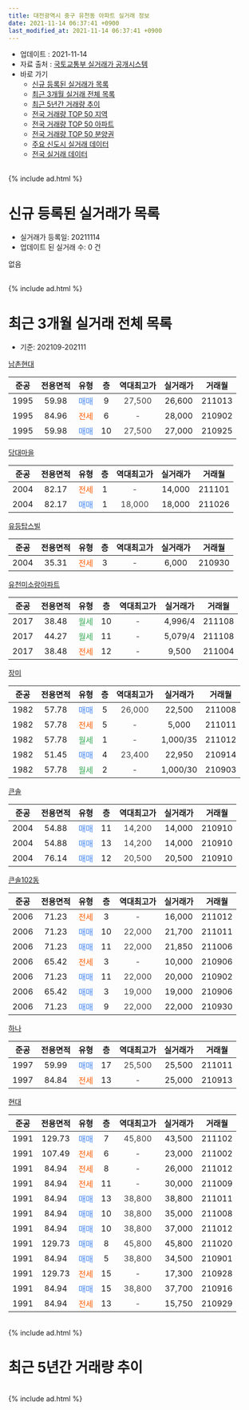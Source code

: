```yaml
---
title: 대전광역시 중구 유천동 아파트 실거래 정보
date: 2021-11-14 06:37:41 +0900
last_modified_at: 2021-11-14 06:37:41 +0900
---
```


* 업데이트 : 2021-11-14
* 자료 출처 : [국토교통부 실거래가 공개시스템](http://rt.molit.go.kr)
* 바로 가기
    * [신규 등록된 실거래가 목록](#신규-등록된-실거래가-목록)
    * [최근 3개월 실거래 전체 목록](#최근-3개월-실거래-전체-목록)
    * [최근 5년간 거래량 추이](#최근-5년간-거래량-추이)
    * [전국 거래량 TOP 50 지역](https://inasie.github.io/apt-trade-info/최근-3개월-전국에서-가장-거래가-많이-발생한-지역)
    * [전국 거래량 TOP 50 아파트](https://inasie.github.io/apt-trade-info/최근-3개월-전국에서-가장-거래가-많이-발생한-아파트)
    * [전국 거래량 TOP 50 분양권](https://inasie.github.io/apt-trade-info/최근-3개월-전국에서-가장-거래가-많이-발생한-분양권)
    * [주요 신도시 실거래 데이터](https://inasie.github.io/apt-trade-info/주요-신도시)
    * [전국 실거래 데이터](https://inasie.github.io/apt-trade-info/전국)
<br>
{% include ad.html %}
<br>

# 신규 등록된 실거래가 목록
* 실거래가 등록일: 20211114
* 업데이트 된 실거래 수: 0 건

없음

<br>
{% include ad.html %}
<br>

# 최근 3개월 실거래 전체 목록
* 기준: 202109-202111


[남촌현대](https://search.naver.com/search.naver?query=%EB%8C%80%EC%A0%84%EA%B4%91%EC%97%AD%EC%8B%9C+%EC%A4%91%EA%B5%AC+%EC%9C%A0%EC%B2%9C%EB%8F%99+%EB%82%A8%EC%B4%8C%ED%98%84%EB%8C%80)

|준공|전용면적|유형|층|역대최고가|실거래가|거래월|
|:---:|:---:|:---:|:---:|:---:|:---:|:---:|
|1995|59.98|<span style="color:#4285f3">매매</span>|9|<span style="color:#444444">27,500</span>|26,600|211013|
|1995|84.96|<span style="color:#ff5a00">전세</span>|6|<span style="color:#444444">-</span>|28,000|210902|
|1995|59.98|<span style="color:#4285f3">매매</span>|10|<span style="color:#444444">27,500</span>|27,000|210925|

[당대마을](https://search.naver.com/search.naver?query=%EB%8C%80%EC%A0%84%EA%B4%91%EC%97%AD%EC%8B%9C+%EC%A4%91%EA%B5%AC+%EC%9C%A0%EC%B2%9C%EB%8F%99+%EB%8B%B9%EB%8C%80%EB%A7%88%EC%9D%84)

|준공|전용면적|유형|층|역대최고가|실거래가|거래월|
|:---:|:---:|:---:|:---:|:---:|:---:|:---:|
|2004|82.17|<span style="color:#ff5a00">전세</span>|1|<span style="color:#444444">-</span>|14,000|211101|
|2004|82.17|<span style="color:#4285f3">매매</span>|1|<span style="color:#444444">18,000</span>|18,000|211026|

[유등탑스빌](https://search.naver.com/search.naver?query=%EB%8C%80%EC%A0%84%EA%B4%91%EC%97%AD%EC%8B%9C+%EC%A4%91%EA%B5%AC+%EC%9C%A0%EC%B2%9C%EB%8F%99+%EC%9C%A0%EB%93%B1%ED%83%91%EC%8A%A4%EB%B9%8C)

|준공|전용면적|유형|층|역대최고가|실거래가|거래월|
|:---:|:---:|:---:|:---:|:---:|:---:|:---:|
|2004|35.31|<span style="color:#ff5a00">전세</span>|3|<span style="color:#444444">-</span>|6,000|210930|

[유천미소랑아파트](https://search.naver.com/search.naver?query=%EB%8C%80%EC%A0%84%EA%B4%91%EC%97%AD%EC%8B%9C+%EC%A4%91%EA%B5%AC+%EC%9C%A0%EC%B2%9C%EB%8F%99+%EC%9C%A0%EC%B2%9C%EB%AF%B8%EC%86%8C%EB%9E%91%EC%95%84%ED%8C%8C%ED%8A%B8)

|준공|전용면적|유형|층|역대최고가|실거래가|거래월|
|:---:|:---:|:---:|:---:|:---:|:---:|:---:|
|2017|38.48|<span style="color:#34a853">월세</span>|10|<span style="color:#444444">-</span>|4,996/4|211108|
|2017|44.27|<span style="color:#34a853">월세</span>|11|<span style="color:#444444">-</span>|5,079/4|211108|
|2017|38.48|<span style="color:#ff5a00">전세</span>|12|<span style="color:#444444">-</span>|9,500|211004|

[장미](https://search.naver.com/search.naver?query=%EB%8C%80%EC%A0%84%EA%B4%91%EC%97%AD%EC%8B%9C+%EC%A4%91%EA%B5%AC+%EC%9C%A0%EC%B2%9C%EB%8F%99+%EC%9E%A5%EB%AF%B8)

|준공|전용면적|유형|층|역대최고가|실거래가|거래월|
|:---:|:---:|:---:|:---:|:---:|:---:|:---:|
|1982|57.78|<span style="color:#4285f3">매매</span>|5|<span style="color:#444444">26,000</span>|22,500|211008|
|1982|57.78|<span style="color:#ff5a00">전세</span>|5|<span style="color:#444444">-</span>|5,000|211011|
|1982|57.78|<span style="color:#34a853">월세</span>|1|<span style="color:#444444">-</span>|1,000/35|211012|
|1982|51.45|<span style="color:#4285f3">매매</span>|4|<span style="color:#444444">23,400</span>|22,950|210914|
|1982|57.78|<span style="color:#34a853">월세</span>|2|<span style="color:#444444">-</span>|1,000/30|210903|

[큰솔](https://search.naver.com/search.naver?query=%EB%8C%80%EC%A0%84%EA%B4%91%EC%97%AD%EC%8B%9C+%EC%A4%91%EA%B5%AC+%EC%9C%A0%EC%B2%9C%EB%8F%99+%ED%81%B0%EC%86%94)

|준공|전용면적|유형|층|역대최고가|실거래가|거래월|
|:---:|:---:|:---:|:---:|:---:|:---:|:---:|
|2004|54.88|<span style="color:#4285f3">매매</span>|11|<span style="color:#444444">14,200</span>|14,000|210910|
|2004|54.88|<span style="color:#4285f3">매매</span>|13|<span style="color:#444444">14,200</span>|14,000|210910|
|2004|76.14|<span style="color:#4285f3">매매</span>|12|<span style="color:#444444">20,500</span>|20,500|210910|

[큰솔102동](https://search.naver.com/search.naver?query=%EB%8C%80%EC%A0%84%EA%B4%91%EC%97%AD%EC%8B%9C+%EC%A4%91%EA%B5%AC+%EC%9C%A0%EC%B2%9C%EB%8F%99+%ED%81%B0%EC%86%94102%EB%8F%99)

|준공|전용면적|유형|층|역대최고가|실거래가|거래월|
|:---:|:---:|:---:|:---:|:---:|:---:|:---:|
|2006|71.23|<span style="color:#ff5a00">전세</span>|3|<span style="color:#444444">-</span>|16,000|211012|
|2006|71.23|<span style="color:#4285f3">매매</span>|10|<span style="color:#444444">22,000</span>|21,700|211011|
|2006|71.23|<span style="color:#4285f3">매매</span>|11|<span style="color:#444444">22,000</span>|21,850|211006|
|2006|65.42|<span style="color:#ff5a00">전세</span>|3|<span style="color:#444444">-</span>|10,000|210906|
|2006|71.23|<span style="color:#4285f3">매매</span>|11|<span style="color:#444444">22,000</span>|20,000|210902|
|2006|65.42|<span style="color:#4285f3">매매</span>|3|<span style="color:#444444">19,000</span>|19,000|210906|
|2006|71.23|<span style="color:#4285f3">매매</span>|9|<span style="color:#444444">22,000</span>|22,000|210930|

[하나](https://search.naver.com/search.naver?query=%EB%8C%80%EC%A0%84%EA%B4%91%EC%97%AD%EC%8B%9C+%EC%A4%91%EA%B5%AC+%EC%9C%A0%EC%B2%9C%EB%8F%99+%ED%95%98%EB%82%98)

|준공|전용면적|유형|층|역대최고가|실거래가|거래월|
|:---:|:---:|:---:|:---:|:---:|:---:|:---:|
|1997|59.99|<span style="color:#4285f3">매매</span>|17|<span style="color:#444444">25,500</span>|25,500|211011|
|1997|84.84|<span style="color:#ff5a00">전세</span>|13|<span style="color:#444444">-</span>|25,000|210913|

[현대](https://search.naver.com/search.naver?query=%EB%8C%80%EC%A0%84%EA%B4%91%EC%97%AD%EC%8B%9C+%EC%A4%91%EA%B5%AC+%EC%9C%A0%EC%B2%9C%EB%8F%99+%ED%98%84%EB%8C%80)

|준공|전용면적|유형|층|역대최고가|실거래가|거래월|
|:---:|:---:|:---:|:---:|:---:|:---:|:---:|
|1991|129.73|<span style="color:#4285f3">매매</span>|7|<span style="color:#444444">45,800</span>|43,500|211102|
|1991|107.49|<span style="color:#ff5a00">전세</span>|6|<span style="color:#444444">-</span>|23,000|211002|
|1991|84.94|<span style="color:#ff5a00">전세</span>|8|<span style="color:#444444">-</span>|26,000|211012|
|1991|84.94|<span style="color:#ff5a00">전세</span>|11|<span style="color:#444444">-</span>|30,000|211009|
|1991|84.94|<span style="color:#4285f3">매매</span>|13|<span style="color:#444444">38,800</span>|38,800|211011|
|1991|84.94|<span style="color:#4285f3">매매</span>|10|<span style="color:#444444">38,800</span>|35,000|211008|
|1991|84.94|<span style="color:#4285f3">매매</span>|10|<span style="color:#444444">38,800</span>|37,000|211012|
|1991|129.73|<span style="color:#4285f3">매매</span>|8|<span style="color:#444444">45,800</span>|45,800|211020|
|1991|84.94|<span style="color:#4285f3">매매</span>|5|<span style="color:#444444">38,800</span>|34,500|210901|
|1991|129.73|<span style="color:#ff5a00">전세</span>|15|<span style="color:#444444">-</span>|17,300|210928|
|1991|84.94|<span style="color:#4285f3">매매</span>|15|<span style="color:#444444">38,800</span>|37,700|210916|
|1991|84.94|<span style="color:#ff5a00">전세</span>|13|<span style="color:#444444">-</span>|15,750|210929|


<br>
{% include ad.html %}
<br>

# 최근 5년간 거래량 추이


<div style="width:100%;">
    <canvas id="deal_progress" height="200"></canvas>
</div>

<script>
new Chart(document.getElementById("deal_progress"), {
    type: 'line',
    data: {
        labels: ['201611','201612','201701','201702','201703','201704','201705','201706','201707','201708','201709','201710','201711','201712','201801','201802','201803','201804','201805','201806','201807','201808','201809','201810','201811','201812','201901','201902','201903','201904','201905','201906','201907','201908','201909','201910','201911','201912','202001','202002','202003','202004','202005','202006','202007','202008','202009','202010','202011','202012','202101','202102','202103','202104','202105','202106','202107','202108','202109','202110','202111'],
        datasets: [{
            label: '매매',
            pointRadius: 1,
            data: [19, 16, 21, 20, 25, 14, 17, 12, 17, 23, 60, 17, 17, 15, 21, 21, 18, 21, 22, 20, 12, 13, 15, 10, 20, 14, 17, 47, 28, 24, 40, 28, 17, 19, 20, 26, 43, 42, 50, 37, 28, 28, 36, 50, 13, 16, 7, 28, 28, 24, 32, 17, 26, 38, 41, 15, 14, 13, 10, 10, 1],
            borderColor: "rgba(255, 201, 14, 1)",
            backgroundColor: "rgba(255, 201, 14, 0.5)",
            fill: false,
            lineTension: 0
        },{
            label: '전월세',
            pointRadius: 1,
            data: [14, 12, 18, 13, 20, 16, 15, 37, 16, 8, 16, 6, 16, 10, 10, 12, 15, 14, 19, 10, 11, 13, 12, 17, 9, 8, 13, 18, 26, 22, 14, 14, 18, 14, 19, 14, 14, 13, 14, 25, 25, 27, 14, 16, 14, 19, 16, 19, 10, 13, 16, 16, 25, 29, 30, 35, 22, 18, 7, 7, 3],
            borderColor: "rgba(0, 141, 185, 1)",
            backgroundColor: "rgba(0, 141, 185, 0.5)",
            fill: false,
            lineTension: 0
        }
        ]
    },
    options: {
        responsive: true,
        title: {
            display: false
        },
        tooltips: {
            mode: 'index',
            intersect: false
        },
        hover: {
            mode: 'nearest',
            intersect: true
        },
        scales: {
            xAxes: [{
                display: true,
                scaleLabel: {
                    display: true,
                    labelString: '년/월'
                }
            }],
            yAxes: [{
                display: true,
                ticks: {
                    suggestedMin: 0,
                },
                scaleLabel: {
                    display: true,
                    labelString: '실거래 수'
                }
            }]
        }
    }
});

</script>


<br>
{% include ad.html %}
<br>

